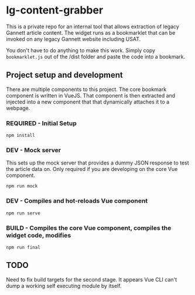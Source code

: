 # lg-content-grabber
This is a private repo for an internal tool that allows extraction of legacy Gannett article content. The widget runs as a bookmarklet that can be invoked on any legacy Gannett website including USAT.

You don't have to do anything to make this work. Simply copy `bookmarklet.js` out of the /dist folder and paste the code into a bookmark.

## Project setup and development
There are multiple components to this project. The core bookmark component is written in VueJS. That component is then extracted and injected into a new component that that dynamically attaches it to a webpage.

### REQUIRED - Initial Setup
```
npm install
```

### DEV - Mock server
This sets up the mock server that provides a dummy JSON response to test the article data on. Only required if you are developing on the core Vue component.
```
npm run mock
```

### DEV - Compiles and hot-reloads Vue component
```
npm run serve
```

### BUILD - Compiles the core Vue component, compiles the widget code, modifies

```
npm run final
```


## TODO
Need to fix build targets for the second stage. It appears Vue CLI can't dump a working self executing module by itself.